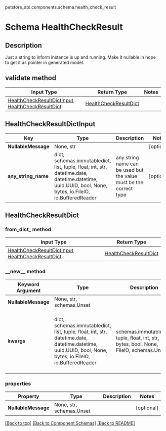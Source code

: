 petstore_api.components.schema.health_check_result
# Schema HealthCheckResult

## Description
Just a string to inform instance is up and running. Make it nullable in hope to get it as pointer in generated model.

## validate method
Input Type | Return Type | Notes
------------ | ------------- | -------------
[HealthCheckResultDictInput](#healthcheckresultdictinput), [HealthCheckResultDict](#healthcheckresultdict) | [HealthCheckResultDict](#healthcheckresultdict) |

## HealthCheckResultDictInput
Key | Type |  Description | Notes
------------ | ------------- | ------------- | -------------
**NullableMessage** | None, str |  | [optional]
**any_string_name** | dict, schemas.immutabledict, list, tuple, float, int, str, datetime.date, datetime.datetime, uuid.UUID, bool, None, bytes, io.FileIO, io.BufferedReader | any string name can be used but the value must be the correct type | [optional]

## HealthCheckResultDict
### from_dict_ method
Input Type | Return Type
---------- | -----------
[HealthCheckResultDictInput](#healthcheckresultdictinput), [HealthCheckResultDict](#healthcheckresultdict) | [HealthCheckResultDict](#healthcheckresultdict)

### &lowbar;&lowbar;new&lowbar;&lowbar; method
Keyword Argument | Type | Description | Notes
---------------- | ---- | ----------- | -----
**NullableMessage** | None, str, schemas.Unset |  | [optional]
**kwargs** | dict, schemas.immutabledict, list, tuple, float, int, str, datetime.date, datetime.datetime, uuid.UUID, bool, None, bytes, io.FileIO, io.BufferedReader | schemas.immutabledict, tuple, float, int, str, bytes, bool, None, FileIO, schemas.Unset | any string name can be used but the value must be the correct type | [optional] typed value is accessed with the get_additional_property_ method

### properties
Property | Type | Description | Notes
-------- | ---- | ----------- | -----
**NullableMessage** | None, str, schemas.Unset |  | [optional]

[[Back to top]](#top) [[Back to Component Schemas]](../../../README.md#Component-Schemas) [[Back to README]](../../../README.md)

